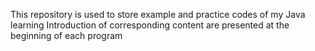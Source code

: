 This repository is used to store example and practice codes of my Java learning
Introduction of corresponding content are presented at the beginning of each program
